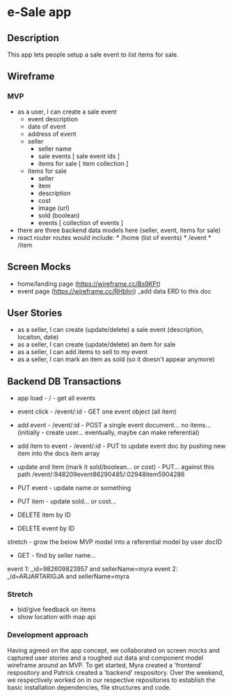 # e-Sale app

## Description
This app lets people setup a sale event to list items for sale.

## Wireframe
### MVP
* as a user, I can create a sale event
    - event description
    - date of event
    - address of event
  - seller
    - seller name
    - sale events [ sale event ids ]
    - items for sale [ item collection ]
  - items for sale
      * seller
      * item
      * description
      * cost
      * image (url)
      * sold (boolean)
      * events [ collection of events ]
* there are three backend data models here (seller, event, items for sale)
* react router routes would include: 
      * /home (list of events)
      * /event
      * /item

## Screen Mocks
* home/landing page (https://wireframe.cc/Bs9KFt)
* event page (https://wireframe.cc/RHbhrj)
_add data ERD to this doc

## User Stories
* as a seller, I can create (update/delete) a sale event (description, locaiton, date)
* as a seller, I can create (update/delete) an item for sale
* as a seller, I can add items to sell to my event
* as a seller, I can mark an item as sold (so it doesn't appear anymore)

## Backend DB Transactions
* app load - / - get all events
* event click - /event/:id - GET one event object (all item)
* add event - /event/:id - POST a single event document... no items... (initially - create user... eventually, maybe can make referential)
* add item to event - /event/:id - PUT to update event doc by pushing new item into the docs item array

* update and item (mark it sold/boolean... or cost) - PUT... against this path /event/:948209event86290485/:02948item5904286

* PUT event - update name or something
* PUT item - update sold... or cost...
* DELETE item by ID
* DELETE event by ID


stretch - grow the below MVP model into a referential model by user docID
* GET - find by seller name... 

event 1: _id=982609823957 and sellerName=myra
event 2: _id=ARJARTARIGJA and sellerName=myra


### Stretch
* bid/give feedback on items
* show location with map api

### Development approach
Having agreed on the app concept, we collaborated on screen mocks and captured user stories and a roughed out data and component model wireframe around an MVP. To get started, Myra created a 'frontend' respository and Patrick created a 'backend' respository. Over the weekend, we respectively worked on in our respective repositories to establish the basic installation dependencies, file structures and code.



